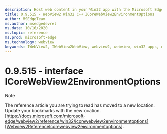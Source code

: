 ```yaml
---
description: Host web content in your Win32 app with the Microsoft Edge WebView2 control
title: 0.9.515 - WebView2 Win32 C++ ICoreWebView2EnvironmentOptions
author: MSEdgeTeam
ms.author: msedgedevrel
ms.date: 10/16/2020
ms.topic: reference
ms.prod: microsoft-edge
ms.technology: webview
keywords: IWebView2, IWebView2WebView, webview2, webview, win32 apps, win32, edge, ICoreWebView2, ICoreWebView2Controller, browser control, edge html
---
```


# 0.9.515 - interface ICoreWebView2EnvironmentOptions 

> [!NOTE]
> The reference article you are trying to read has moved to a new location.  
> Update your bookmarks with the new location.  
> [https://docs.microsoft.com/microsoft-edge/webview2/reference/win32/icorewebview2environmentoptions][Webview2ReferenceIcorewebview2environmentoptions].  

[Webview2ReferenceIcorewebview2environmentoptions]: /microsoft-edge/webview2/reference/win32/icorewebview2environmentoptions "interface ICoreWebView2EnvironmentOptions | Microsoft Docs"
